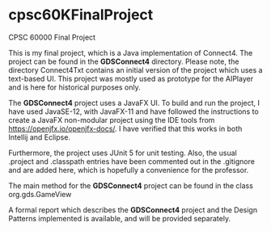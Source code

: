 # cpsc60KFinalProject
CPSC 60000 Final Project

This is my final project, which is a Java implementation of Connect4. The project can be found in the **GDSConnect4** directory. Please note, the directory Connect4Txt contains an initial version of the project which uses a text-based UI. This project was mostly used as prototype for the AIPlayer and is here for historical purposes only.

The **GDSConnect4** project uses a JavaFX UI. To build and run the project, I have used JavaSE-12, with JavaFX-11 and have followed the instructions to create a JavaFX non-modular project using the IDE tools from https://openjfx.io/openjfx-docs/. I have verified that this works in both Intellij and Eclipse.

Furthermore, the project uses JUnit 5 for unit testing. Also, the usual .project and .classpath entries have been commented out in the .gitignore and are added here, which is hopefully a convenience for the professor.

The main method for the **GDSConnect4** project can be found in the class org.gds.GameView

A formal report which describes the **GDSConnect4** project and the Design Patterns implemented is available, and will be provided separately.
